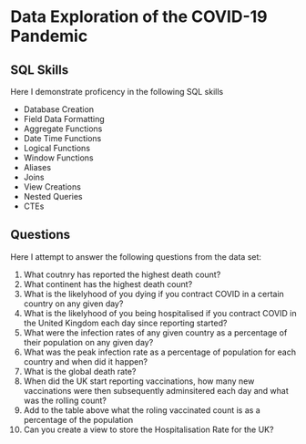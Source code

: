 # Data Exploration of the COVID-19 Pandemic 

## SQL Skills 

Here I demonstrate proficency in the following SQL skills
- Database Creation
- Field Data Formatting
- Aggregate Functions
- Date Time Functions
- Logical Functions
- Window Functions
- Aliases
- Joins
- View Creations
- Nested Queries
- CTEs

## Questions

Here I attempt to answer the following questions from the data set:

1. What coutnry has reported the highest death count?
2. What continent has the highest death count?
3. What is the likelyhood of you dying if you contract COVID in a certain country on any given day?
4. What is the likelyhood of you being hospitalised if you contract COVID in the United Kingdom each day since reporting started?
5. What were the infection rates of any given country as a percentage of their population on any given day?
6. What was the peak infection rate as a percentage of population for each country and when did it happen?
7. What is the global death rate?
8. When did the UK start reporting vaccinations, how many new vaccinations were then subsequently adminsitered each day and what was the rolling count?
9. Add to the table above what the roling vaccinated count is as a percentage of the population
10. Can you create a view to store  the Hospitalisation Rate for the UK?
